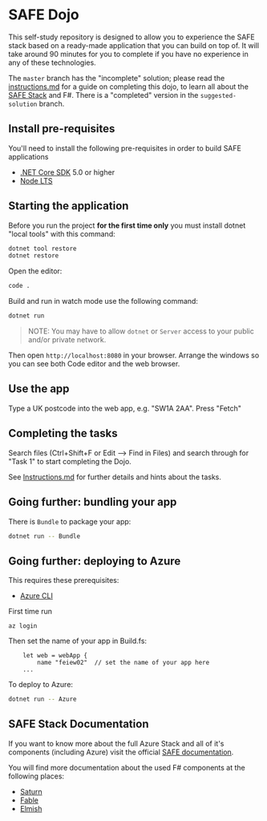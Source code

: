 # SAFE Dojo

This self-study repository is designed to allow you to experience the SAFE stack based on a ready-made application that you can build on top of. It will take around 90 minutes for you to complete if you have no experience in any of these technologies.

The `master` branch has the "incomplete" solution; please read the [instructions.md](Instructions.md) for a guide on completing this dojo, to learn all about the [SAFE Stack](https://safe-stack.github.io/) and F#. There is a "completed" version in the `suggested-solution` branch.

## Install pre-requisites

You'll need to install the following pre-requisites in order to build SAFE applications

* [.NET Core SDK](https://www.microsoft.com/net/download) 5.0 or higher
* [Node LTS](https://nodejs.org/en/download/)

## Starting the application

Before you run the project **for the first time only** you must install dotnet "local tools" with this command:

```bash
dotnet tool restore
dotnet restore
```

Open the editor:

```bash
code .
```

Build and run in watch mode use the following command:

```bash
dotnet run
```

> NOTE: You may have to allow `dotnet` or `Server` access to your public and/or private network.

Then open `http://localhost:8080` in your browser. Arrange the windows so you can see both Code editor and the web browser.

## Use the app

Type a UK postcode into the web app, e.g. "SW1A 2AA". Press "Fetch"

## Completing the tasks

Search files (Ctrl+Shift+F or Edit --> Find in Files) and search through for "Task 1" to start completing the Dojo.

See [Instructions.md](Instructions.md) for further details and hints about the tasks.

## Going further: bundling your app

There is `Bundle` to package your app:

```bash
dotnet run -- Bundle
```
## Going further: deploying to Azure

This requires these prerequisites:
* [Azure CLI](https://docs.microsoft.com/en-us/cli/azure/install-azure-cli)

First time run

    az login

Then set the name of your app in Build.fs:

```
    let web = webApp {
        name "feiew02"  // set the name of your app here
    ...
```

To deploy to Azure:

```bash
dotnet run -- Azure
```

## SAFE Stack Documentation

If you want to know more about the full Azure Stack and all of it's components (including Azure) visit the official [SAFE documentation](https://safe-stack.github.io/docs/).

You will find more documentation about the used F# components at the following places:

* [Saturn](https://saturnframework.org/)
* [Fable](https://fable.io/docs/)
* [Elmish](https://elmish.github.io/elmish/)
